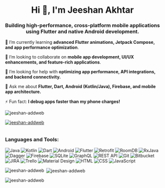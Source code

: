 <h1 align="center">Hi 👋, I'm Jeeshan Akhtar </h1>
<h3 align="center">Building high-performance, cross-platform mobile applications using Flutter and native Android development.</h3>

🌱 I’m currently learning **advanced Flutter animations, Jetpack Compose, and app performance optimization**.

👯 I’m looking to collaborate on **mobile app development, UI/UX enhancements, and feature-rich applications**.

🤝 I’m looking for help with **optimizing app performance, API integrations, and backend connectivity.**

💬 Ask me about **Flutter, Dart, Android (Kotlin/Java), Firebase, and mobile app architecture.**

⚡ Fun fact: **I debug apps faster than my phone charges!**

<p align="left"> <img src="https://komarev.com/ghpvc/?username=jeeshan-addweb&label=Profile%20views&color=0e75b6&style=flat" alt="jeeshan-addweb" /> </p>

<p align="left"> <a href="https://github.com/ryo-ma/github-profile-trophy"><img src="https://github-profile-trophy.vercel.app/?username=jeeshan-addweb" alt="jeeshan-addweb" /></a> </p>

<p align="left"> <a href="https://twitter.com/" target="blank"><img src="https://img.shields.io/twitter/follow/?logo=twitter&style=for-the-badge" alt="" /></a> </p>

<h3 align="left">Languages and Tools:</h3>

![Java](https://img.shields.io/badge/Java-007396?style=for-the-badge&logo=java&logoColor=white) ![Kotlin](https://img.shields.io/badge/Kotlin-0095D5?style=for-the-badge&logo=kotlin&logoColor=white) ![Dart](https://img.shields.io/badge/Dart-0175C2?style=for-the-badge&logo=dart&logoColor=white) ![Android](https://img.shields.io/badge/Android-3DDC84?style=for-the-badge&logo=android&logoColor=white) ![Flutter](https://img.shields.io/badge/Flutter-02569B?style=for-the-badge&logo=flutter&logoColor=white) ![Retrofit](https://img.shields.io/badge/Retrofit-4DB33D?style=for-the-badge&logo=android&logoColor=white) ![RoomDB](https://img.shields.io/badge/RoomDB-FF6D00?style=for-the-badge&logo=sqlite&logoColor=white) ![RxJava](https://img.shields.io/badge/RxJava-B7178C?style=for-the-badge&logo=java&logoColor=white) ![Dagger](https://img.shields.io/badge/Dagger-FF8C00?style=for-the-badge&logo=dagger&logoColor=white) ![Firebase](https://img.shields.io/badge/Firebase-FFCA28?style=for-the-badge&logo=firebase&logoColor=white) ![SQLite](https://img.shields.io/badge/SQLite-003B57?style=for-the-badge&logo=sqlite&logoColor=white) ![GraphQL](https://img.shields.io/badge/GraphQL-E10098?style=for-the-badge&logo=graphql&logoColor=white) ![REST API](https://img.shields.io/badge/REST_API-0052CC?style=for-the-badge&logo=api&logoColor=white) ![Git](https://img.shields.io/badge/Git-F05032?style=for-the-badge&logo=git&logoColor=white) ![Bitbucket](https://img.shields.io/badge/Bitbucket-0052CC?style=for-the-badge&logo=bitbucket&logoColor=white) ![JIRA](https://img.shields.io/badge/JIRA-0052CC?style=for-the-badge&logo=jira&logoColor=white) ![Trello](https://img.shields.io/badge/Trello-0079BF?style=for-the-badge&logo=trello&logoColor=white) ![Material Design](https://img.shields.io/badge/Material_Design-757575?style=for-the-badge&logo=material-design&logoColor=white) ![HTML](https://img.shields.io/badge/HTML5-E34F26?style=for-the-badge&logo=html5&logoColor=white) ![CSS](https://img.shields.io/badge/CSS3-1572B6?style=for-the-badge&logo=css3&logoColor=white) ![JavaScript](https://img.shields.io/badge/JavaScript-F7DF1E?style=for-the-badge&logo=javascript&logoColor=black)


<p><img align="left" src="https://github-readme-stats.vercel.app/api/top-langs?username=jeeshan-addweb&show_icons=true&locale=en&layout=compact" alt="jeeshan-addweb" /></p>

<p>&nbsp;<img align="center" src="https://github-readme-stats.vercel.app/api?username=jeeshan-addweb&show_icons=true&locale=en" alt="jeeshan-addweb" /></p>

<p><img align="center" src="https://github-readme-streak-stats.herokuapp.com/?user=jeeshan-addweb&" alt="jeeshan-addweb" /></p>
